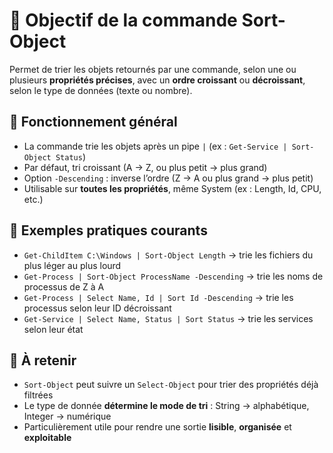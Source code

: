 # 🎯 **Objectif de la commande Sort-Object**

Permet de trier les objets retournés par une commande, selon une ou plusieurs **propriétés précises**, avec un **ordre croissant** ou **décroissant**, selon le type de données (texte ou nombre).



## 🧠 **Fonctionnement général**

- La commande trie les objets après un pipe `|` (ex : `Get-Service | Sort-Object Status`)
- Par défaut, tri croissant (A → Z, ou plus petit → plus grand)
- Option `-Descending` : inverse l’ordre (Z → A ou plus grand → plus petit)
- Utilisable sur **toutes les propriétés**, même System (ex : Length, Id, CPU, etc.)



## 🧪 **Exemples pratiques courants**

- `Get-ChildItem C:\Windows | Sort-Object Length` → trie les fichiers du plus léger au plus lourd
- `Get-Process | Sort-Object ProcessName -Descending` → trie les noms de processus de Z à A
- `Get-Process | Select Name, Id | Sort Id -Descending` → trie les processus selon leur ID décroissant
- `Get-Service | Select Name, Status | Sort Status` → trie les services selon leur état



## 📌 **À retenir**

- `Sort-Object` peut suivre un `Select-Object` pour trier des propriétés déjà filtrées
- Le type de donnée **détermine le mode de tri** : String → alphabétique, Integer → numérique
- Particulièrement utile pour rendre une sortie **lisible**, **organisée** et **exploitable**
